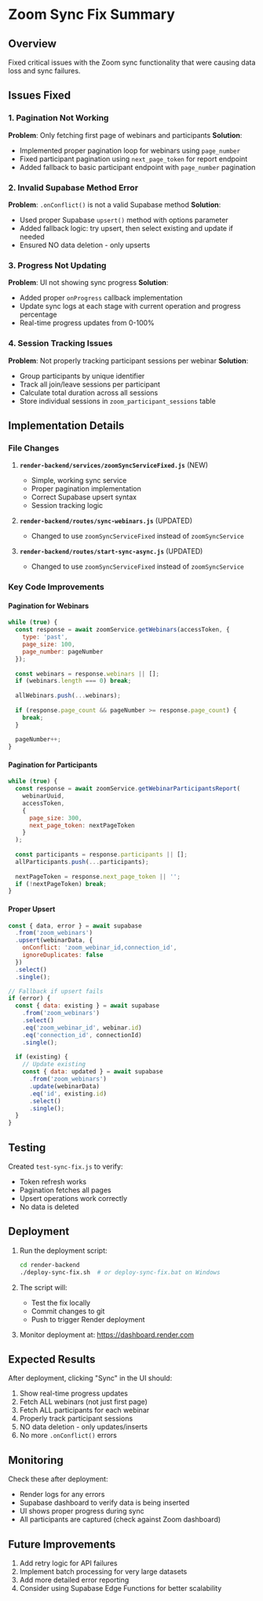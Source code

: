 # Zoom Sync Fix Summary

## Overview
Fixed critical issues with the Zoom sync functionality that were causing data loss and sync failures.

## Issues Fixed

### 1. **Pagination Not Working**
**Problem**: Only fetching first page of webinars and participants
**Solution**: 
- Implemented proper pagination loop for webinars using `page_number`
- Fixed participant pagination using `next_page_token` for report endpoint
- Added fallback to basic participant endpoint with `page_number` pagination

### 2. **Invalid Supabase Method Error**
**Problem**: `.onConflict()` is not a valid Supabase method
**Solution**:
- Used proper Supabase `upsert()` method with options parameter
- Added fallback logic: try upsert, then select existing and update if needed
- Ensured NO data deletion - only upserts

### 3. **Progress Not Updating**
**Problem**: UI not showing sync progress
**Solution**:
- Added proper `onProgress` callback implementation
- Update sync logs at each stage with current operation and progress percentage
- Real-time progress updates from 0-100%

### 4. **Session Tracking Issues**
**Problem**: Not properly tracking participant sessions per webinar
**Solution**:
- Group participants by unique identifier
- Track all join/leave sessions per participant
- Calculate total duration across all sessions
- Store individual sessions in `zoom_participant_sessions` table

## Implementation Details

### File Changes

1. **`render-backend/services/zoomSyncServiceFixed.js`** (NEW)
   - Simple, working sync service
   - Proper pagination implementation
   - Correct Supabase upsert syntax
   - Session tracking logic

2. **`render-backend/routes/sync-webinars.js`** (UPDATED)
   - Changed to use `zoomSyncServiceFixed` instead of `zoomSyncService`

3. **`render-backend/routes/start-sync-async.js`** (UPDATED)
   - Changed to use `zoomSyncServiceFixed` instead of `zoomSyncService`

### Key Code Improvements

#### Pagination for Webinars
```javascript
while (true) {
  const response = await zoomService.getWebinars(accessToken, {
    type: 'past',
    page_size: 100,
    page_number: pageNumber
  });
  
  const webinars = response.webinars || [];
  if (webinars.length === 0) break;
  
  allWebinars.push(...webinars);
  
  if (response.page_count && pageNumber >= response.page_count) {
    break;
  }
  
  pageNumber++;
}
```

#### Pagination for Participants
```javascript
while (true) {
  const response = await zoomService.getWebinarParticipantsReport(
    webinarUuid,
    accessToken,
    {
      page_size: 300,
      next_page_token: nextPageToken
    }
  );
  
  const participants = response.participants || [];
  allParticipants.push(...participants);
  
  nextPageToken = response.next_page_token || '';
  if (!nextPageToken) break;
}
```

#### Proper Upsert
```javascript
const { data, error } = await supabase
  .from('zoom_webinars')
  .upsert(webinarData, {
    onConflict: 'zoom_webinar_id,connection_id',
    ignoreDuplicates: false
  })
  .select()
  .single();

// Fallback if upsert fails
if (error) {
  const { data: existing } = await supabase
    .from('zoom_webinars')
    .select()
    .eq('zoom_webinar_id', webinar.id)
    .eq('connection_id', connectionId)
    .single();
  
  if (existing) {
    // Update existing
    const { data: updated } = await supabase
      .from('zoom_webinars')
      .update(webinarData)
      .eq('id', existing.id)
      .select()
      .single();
  }
}
```

## Testing

Created `test-sync-fix.js` to verify:
- Token refresh works
- Pagination fetches all pages
- Upsert operations work correctly
- No data is deleted

## Deployment

1. Run the deployment script:
   ```bash
   cd render-backend
   ./deploy-sync-fix.sh  # or deploy-sync-fix.bat on Windows
   ```

2. The script will:
   - Test the fix locally
   - Commit changes to git
   - Push to trigger Render deployment

3. Monitor deployment at: https://dashboard.render.com

## Expected Results

After deployment, clicking "Sync" in the UI should:
1. Show real-time progress updates
2. Fetch ALL webinars (not just first page)
3. Fetch ALL participants for each webinar
4. Properly track participant sessions
5. NO data deletion - only updates/inserts
6. No more `.onConflict()` errors

## Monitoring

Check these after deployment:
- Render logs for any errors
- Supabase dashboard to verify data is being inserted
- UI shows proper progress during sync
- All participants are captured (check against Zoom dashboard)

## Future Improvements

1. Add retry logic for API failures
2. Implement batch processing for very large datasets
3. Add more detailed error reporting
4. Consider using Supabase Edge Functions for better scalability
